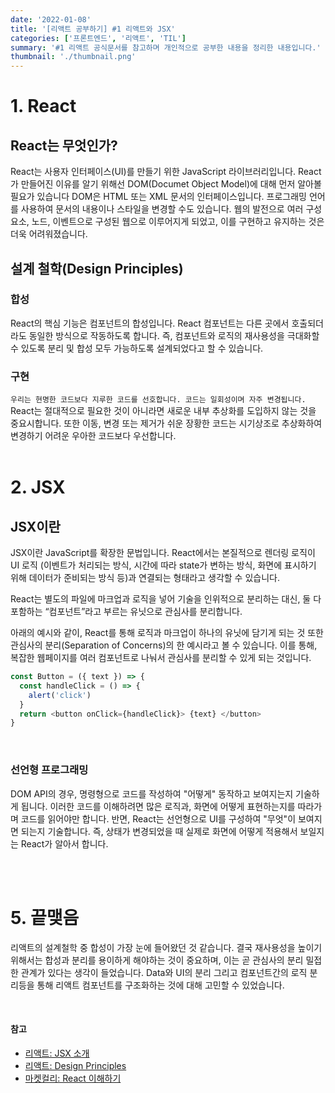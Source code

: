 ```yaml
---
date: '2022-01-08'
title: '[리액트 공부하기] #1 리액트와 JSX'
categories: ['프론트엔드', '리액트', 'TIL']
summary: '#1 리액트 공식문서를 참고하며 개인적으로 공부한 내용을 정리한 내용입니다.'
thumbnail: './thumbnail.png'
---
```


# 1. React

## React는 무엇인가?

React는 사용자 인터페이스(UI)를 만들기 위한 JavaScript 라이브러리입니다.
React가 만들어진 이유를 알기 위해선 DOM(Documet Object Model)에 대해 먼저 알아볼 필요가 있습니다
DOM은 HTML 또는 XML 문서의 인터페이스입니다. 프로그래밍 언어를 사용하여 문서의 내용이나 스타일을 변경할 수도 있습니다.
웹의 발전으로 여러 구성요소, 노드, 이벤트으로 구성된 웹으로 이루어지게 되었고, 이를 구현하고 유지하는 것은 더욱 어려워졌습니다.

## 설계 철학(Design Principles)

### 합성

React의 핵심 기능은 컴포넌트의 합성입니다.
React 컴포넌트는 다른 곳에서 호출되더라도 동일한 방식으로 작동하도록 합니다. 즉, 컴포넌트와 로직의 재사용성을 극대화할 수 있도록 분리 및 합성 모두 가능하도록 설계되었다고 할 수 있습니다.

### 구현

`우리는 현명한 코드보다 지루한 코드를 선호합니다. 코드는 일회성이며 자주 변경됩니다.` React는 절대적으로 필요한 것이 아니라면 새로운 내부 추상화를 도입하지 않는 것을 중요시합니다. 또한 이동, 변경 또는 제거가 쉬운 장황한 코드는 시기상조로 추상화하여 변경하기 어려운 우아한 코드보다 우선합니다.
<br/><br/>

# 2. JSX

## JSX이란

JSX이란 JavaScript를 확장한 문법입니다.
React에서는 본질적으로 렌더링 로직이 UI 로직
(이벤트가 처리되는 방식, 시간에 따라 state가 변하는 방식, 화면에 표시하기 위해 데이터가 준비되는 방식 등)과
연결되는 형태라고 생각할 수 있습니다.

React는 별도의 파일에 마크업과 로직을 넣어 기술을 인위적으로 분리하는 대신, 둘 다 포함하는 “컴포넌트”라고 부르는 유닛으로 관심사를 분리합니다.

아래의 예시와 같이, React를 통해 로직과 마크업이 하나의 유닛에 담기게 되는 것 또한 관심사의 분리(Separation of Concerns)의 한 예시라고 볼 수 있습니다. 이를 통해, 복잡한 웹페이지를 여러 컴포넌트로 나눠서 관심사를 분리할 수 있게 되는 것입니다.

```javascript
const Button = ({ text }) => {
  const handleClick = () => {
    alert('click')
  }
  return <button onClick={handleClick}> {text} </button>
}
```

<br/>

### 선언형 프로그래밍

DOM API의 경우, 명령형으로 코드를 작성하여 "어떻게" 동작하고 보여지는지 기술하게 됩니다. 이러한 코드를 이해하려면 많은 로직과, 화면에 어떻게 표현하는지를 따라가며 코드를 읽어야만 합니다.
반면, React는 선언형으로 UI를 구성하여 "무엇"이 보여지면 되는지 기술합니다. 즉, 상태가 변경되었을 때 실제로 화면에 어떻게 적용해서 보일지는 React가 알아서 합니다.

<br/><br/>

# 5. 끝맺음

리액트의 설계철학 중 합성이 가장 눈에 들어왔던 것 같습니다. 결국 재사용성을 높이기 위해서는 합성과 분리를 용이하게 해야하는 것이 중요하며,
이는 곧 관심사의 분리 밀접한 관계가 있다는 생각이 들었습니다. Data와 UI의 분리 그리고 컴포넌트간의 로직 분리등을 통해 리액트 컴포넌트를 구조화하는 것에 대해 고민할 수 있었습니다.

<br/>

#### 참고

- [리액트: JSX 소개](https://ko.reactjs.org/docs/introducing-jsx.html)
- [리액트: Design Principles](https://ko.reactjs.org/docs/design-principles.html#gatsby-focus-wrapper)
- [마켓컬리: React 이해하기](https://helloworld.kurly.com/blog/thinking-in-react/)
